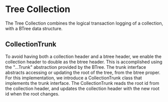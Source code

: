 # Tree Collection

The Tree Collection combines the logical transaction logging of a collection, with a BTree data structure.

## CollectionTrunk

To avoid having both a collection header and a btree header, we enable the collection header to double as the btree header.  This is accomplished using the "...Trunk" abstraction provided by the BTree.  The trunk interface abstracts accessing or updating the root of the tree, from the btree proper.  For this implementation, we introduce a CollectionTrunk class that implements the trunk interface.  The CollectionTrunk reads the root id from the collection header, and updates the collection header with the new root id when the root changes.
